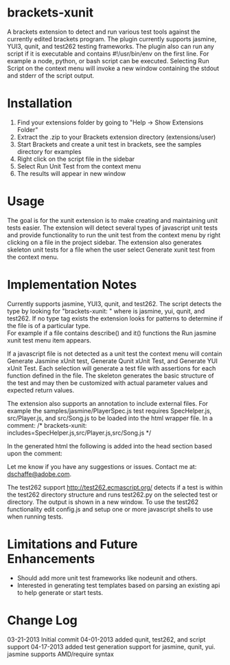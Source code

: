 brackets-xunit
===========

A brackets extension to detect and run various test tools against the currently edited brackets program.  The plugin
currently supports jasmine, YUI3, qunit, and test262 testing frameworks.  The plugin also can run any script if it is executable
and contains #!/usr/bin/env on the first line.  For example a node, python, or bash script can be executed.  Selecting Run
Script on the context menu will invoke a new window containing the stdout and stderr of the script output.

Installation
===========

1. Find your extensions folder by going to "Help -> Show Extensions Folder"
2. Extract the .zip to your Brackets extension directory (extensions/user)
3. Start Brackets and create a unit test in brackets, see the samples directory for examples
4. Right click on the script file in the sidebar
5. Select Run Unit Test from the context menu
6. The results will appear in new window

Usage
=====

The goal is for the xunit extension is to make creating and maintaining unit tests easier.   The extension will detect several types of javascript
unit tests and provide functionality to run the unit test from the context menu by right clicking on a file in the project sidebar.  The extension
also generates skeleton unit tests for a file when the user select Generate xunit test from the context menu.

Implementation Notes
============

Currently supports jasmine, YUI3, qunit, and test262.  The script detects the type by looking for "brackets-xunit: <type>" where <type> is 
jasmine, yui, qunit, and test262.  If no type tag exists the extension looks for patterns to determine if the file is of a particular type.  
For example if a file contains describe() and it() functions the Run jasmine xunit test menu item appears.  

If a javascript file is not detected as a unit test the context menu will contain Generate Jasmine xUnit test, Generate Qunit xUnit Test, and
Generate YUI xUnit Test.  Each selection will generate a test file with assertions for each function defined in the file.  The skeleton generates
the basic structure of the test and may then be customized with actual parameter values and expected return values.

The extension also supports an annotation to include external files.  For example the samples/jasmine/PlayerSpec.js test requires SpecHelper.js,
src/Player.js, and src/Song.js to be loaded into the html wrapper file.  In a comment:
    /* brackets-xunit: includes=SpecHelper.js,src/Player.js,src/Song.js */

In the generated html the following is added into the head section based upon the comment:
    <script src="samples/jasmine/SpecHelper.js"></script>
    <script src="samples/jasmine/src/Player.js"></script>
    <script src="samples/jasmine/src/Song.js"></script>

Let me know if you have any suggestions or issues.  Contact me at: dschaffe@adobe.com.

The test262 support http://test262.ecmascript.org/ detects if a test is within the test262 directory structure and runs test262.py on the
selected test or directory.  The output is shown in a new window.  To use the test262 functionality edit config.js and setup one or more
javascript shells to use when running tests.

Limitations and Future Enhancements
============

* Should add more unit test frameworks like nodeunit and others.
* Interested in generating test templates based on parsing an existing api to help generate or start tests.

Change Log
=========

03-21-2013 Initial commit
04-01-2013 added qunit, test262, and script support
04-17-2013 added test generation support for jasmine, qunit, yui.  jasmine supports AMD/require syntax
